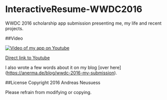 # InteractiveResume-WWDC2016
WWDC 2016 scholarship app submission presenting me, my life and recent projects.

##Video
<!--<iframe width="640" height="360" src="https://www.youtube.com/embed/7It2i-9BCp8" frameborder="0" allowfullscreen></iframe>

-->
[![Video of my app on Youtube](https://img.youtube.com/vi/7It2i-9BCp8/0.jpg)](https://www.youtube.com/watch?v=7It2i-9BCp8)

[Direct link to Youtube](https://youtu.be/7It2i-9BCp8)

I also wrote a few words about it on my blog [over here] (https://anerma.de/blog/wwdc-2016-my-submission).

##License
Copyright 2016 Andreas Neusuess

Please refrain from modifying or copying.
